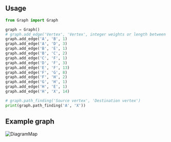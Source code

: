 ## Usage

```python
from Graph import Graph

graph = Graph()
# graph.add_edge('Vertex', 'Vertex', integer weights or length between the two vertex)
graph.add_edge('A', 'B', 1)
graph.add_edge('A', 'D', 3)
graph.add_edge('B', 'E', 1)
graph.add_edge('B', 'C', 2)
graph.add_edge('C', 'F', 1)
graph.add_edge('D', 'F', 3)
graph.add_edge('E', 'F', 13)
graph.add_edge('F', 'G', 8)
graph.add_edge('F', 'H', 2)
graph.add_edge('G', 'H', 1)
graph.add_edge('H', 'E', 1)
graph.add_edge('H', 'X', 14)

# graph.path_finding('Source vertex', 'Destination vertex')
print(graph.path_finding('A', 'X'))
```

## Example graph
![DiagramMap](https://user-images.githubusercontent.com/107840996/208828095-567c5019-7124-4185-be0f-0d9ab6a0f2f9.jpg)
